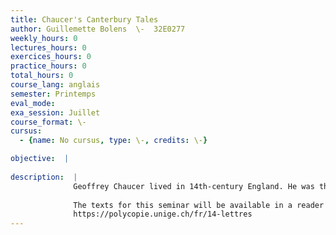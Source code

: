 ```yaml
---
title: Chaucer's Canterbury Tales
author: Guillemette Bolens  \-  32E0277
weekly_hours: 0
lectures_hours: 0
exercices_hours: 0
practice_hours: 0
total_hours: 0
course_lang: anglais
semester: Printemps
eval_mode: 
exa_session: Juillet
course_format: \-
cursus:
  - {name: No cursus, type: \-, credits: \-}

objective:  |
            
description:  |
              Geoffrey Chaucer lived in 14th-century England. He was the son of a merchant and worked as a civil servant all his life. He did not belong to the clergy or the aristocracy, which were associated with education and literacy. Yet he became one of the most influential writers in the history of English literature. Through a close analysis of several tales in his last work, The Canterbury Tales, we will study how his art and intelligence made a lasting difference. We will see how he transformed well-established genres (such as dream visions, fabliaux, animal fables, and romances), and offered new perspectives on human interactions and traditional forms of thinking.
              
              The texts for this seminar will be available in a reader to be ordered at
              https://polycopie.unige.ch/fr/14-lettres
---
```

